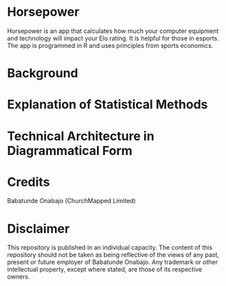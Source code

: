 # Horsepower
Horsepower is an app that calculates how much your computer equipment and technology will impact your Elo rating. It is helpful for those in esports. The app is programmed in R and uses principles from sports economics. 

# Background

# Explanation of Statistical Methods

# Technical Architecture in Diagrammatical Form

# Credits
Babatunde Onabajo (ChurchMapped Limited)

# Disclaimer
This repository is published in an individual capacity. The content of this repository should not be taken as being reflective of the views of any past, present or future employer of Babatunde Onabajo. Any trademark or other intellectual property, except where stated, are those of its respective owners. 
